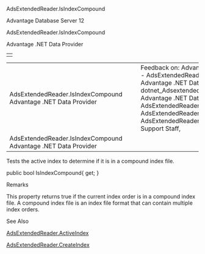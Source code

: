 AdsExtendedReader.IsIndexCompound




Advantage Database Server 12  

AdsExtendedReader.IsIndexCompound

Advantage .NET Data Provider

|  |
| --- |
|  |

|  |  |  |  |  |
| --- | --- | --- | --- | --- |
| AdsExtendedReader.IsIndexCompound  Advantage .NET Data Provider |  |  | Feedback on: Advantage Database Server 12 - AdsExtendedReader.IsIndexCompound Advantage .NET Data Provider dotnet\_Adsextendedreader\_isindexcompound Advantage .NET Data Provider > AdsExtendedReader Class > AdsExtendedReader Properties > AdsExtendedReader.IsIndexCompound / Dear Support Staff, |  |
| AdsExtendedReader.IsIndexCompound  Advantage .NET Data Provider |  |  |  |  |

Tests the active index to determine if it is in a compound index file.

public bool IsIndexCompound{ get; }

Remarks

This property returns true if the current index order is in a compound index file. A compound index file is an index file format that can contain multiple index orders.

See Also

[AdsExtendedReader.ActiveIndex](dotnet_adsextendedreader_activeindex.htm)

[AdsExtendedReader.CreateIndex](dotnet_adsextendedreader_createindex.htm)